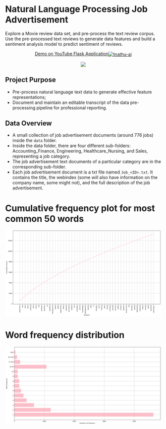 # Natural Language Processing Job Advertisement
Explore a Movie review data set, and pre-process the text review corpus. Use the pre-processed text reviews to generate data features and build a sentiment analysis model to predict sentiment of reviews.

<p align="center">
<a href="https://youtu.be/nFVLoW-K7UQ" target="blank">Demo on YouTube Flask Application<img align="center" src="https://raw.githubusercontent.com/rahuldkjain/github-profile-readme-generator/master/src/images/icons/Social/youtube.svg" alt="tnathu-ai" height="30" width="40" /></a> 
</p>


<p align="center">
<img src="flask/flaskjob/static/gif/JobSearch.gif" width="500" align="center">
</p>

## Project Purpose
+ Pre-process natural language text data to generate effective feature representations;
+ Document and maintain an editable transcript of the data pre-processing pipeline for professional reporting.

## Data Overview
+ A small collection of job advertisement documents (around 776 jobs) inside the `data` folder.
+ Inside the data folder, there are four different sub-folders: Accounting_Finance, Engineering, Healthcare_Nursing, and Sales, representing a job category.
+ The job advertisement text documents of a particular category are in the corresponding sub-folder.
+ Each job advertisement document is a txt file named `Job_<ID>.txt`. It contains the title, the webindex (some will also have information on the company name, some might not), and the full description of the job advertisement.

# Cumulative frequency plot for most common 50 words
![Cumulative frequency plot for most common 50 words](media/figure/cumulative_frequency.png)


# Word frequency distribution 
![Cumulative frequency plot for most common 50 words](media/figure/word_frequency.png)

